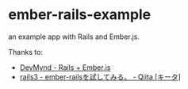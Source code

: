 ember-rails-example
===================

an example app with Rails and Ember.js.

Thanks to:
- [DevMynd - Rails + Ember.js](http://www.devmynd.com/blog/2013-3-rails-ember-js)
- [rails3 - ember-railsを試してみる。 - Qiita \[キータ\]](http://qiita.com/patorash/items/7a12746f44a06900dc6a)
